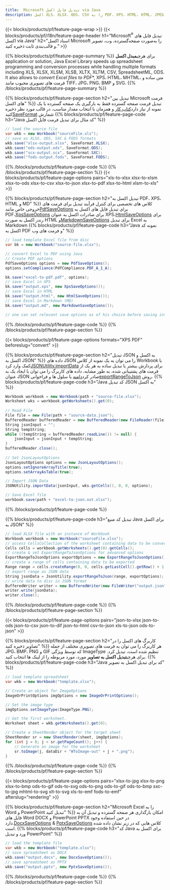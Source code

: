 ```yaml
---
title:  Microsoft تبدیل فایل اکسل via Java
description: اکسل XLS، XLSX، ODS، CSV را به PDF، XPS، HTML، HTML، JPEG، JPEG، JPEG، JPEG، JPEG، JPEG، JPEG، JPEG، JPEG، JPEG، JPEG، JPEG، JPEG، JPEG، PDF، PDF. کد 81
---
```

{{< blocks/products/pf/feature-page-wrap >}}
{{< blocks/products/pf/i18n/feature-page-header h1="Microsoft<sup>&reg;</sup> تبدیل فایل های اکسل via Java" h2="اسناد اکسل Microsoft را به‌صورت صفحه‌گسترده، وب، تصویر و قالب‌بندی ثابت ذخیره کنید." >}}

{{% blocks/products/pf/feature-page-summary %}}
 برای هرچی**مبدل اکسل** application or solution, Java Excel Library speeds up spreadsheet programming and conversion processes while handling multiple formats including XLS, XLSX, XLSM, XLSB, XLTX, XLTM, CSV, SpreadsheetML, ODS. It also allows to *convert Excel files to PDF**, XPS، HTML، MHTML، متن ساده و فرمت های تصویری محبوب مانند TIFF، JPG، PNG، BMP و SVG.
{{% /blocks/products/pf/feature-page-summary %}}

{{% blocks/products/pf/feature-page-section h2="تبدیل بین Microsoft فرمت های اکسل" %}}
 تبدیل فرمت صفحه گسترده فقط به بارگیری یک صفحه گسترده با یک نمونه از نیاز دارد[کتاب کار](https://reference.aspose.com/cells/java/com.aspose.cells/Workbook) و همزمان با انتخاب مقدار مناسب، در قالب مورد نظر ذخیره کنید[SaveFormat](https://reference.aspose.com/cells/java/com.aspose.cells/SaveFormat) شمارش
{{% blocks/products/pf/feature-page-code h3="Java کد مثال برای تبدیل فرمت فایل اکسل" %}}

```cs
// load the source file
var wkb = new Workbook("sourceFile.xls");
// save as XLSX, ODS, SXC & FODS formats
wkb.save("xlsx-output.xlsx", SaveFormat.XLSX);
wkb.save("ods-output.ods", SaveFormat.ODS);
wkb.save("scx-output.scx", SaveFormat.SXC);
wkb.save("fods-output.fods", SaveFormat.FODS);
```
{{% /blocks/products/pf/feature-page-code %}}
{{% /blocks/products/pf/feature-page-section %}}
{{< blocks/products/pf/feature-page-options pairs="xls-to-xlsx xlsx-to-xlsm xlsx-to-ods xlsx-to-csv xlsx-to-json xlsx-to-pdf xlsx-to-html xlsm-to-xls" >}}


{{% blocks/products/pf/feature-page-section h2="تبدیل اکسل به PDF، XPS، HTML و MD" %}}
 کلاس های تخصصی برای کنترل فرآیند تبدیل برای فرمت های خروجی خاص مانند[PdfSaveOptions](https://reference.aspose.com/cells/java/com.aspose.cells/PdfSaveOptions) برای تبدیل فایل های اکسل به PDF،[XpsSaveOptions](https://reference.aspose.com/cells/java/com.aspose.cells/XpsSaveOptions) برای صادرات اکسل به عنوان XPS،[HtmlSaveOptions](https://reference.aspose.com/cells/java/com.aspose.cells/HtmlSaveOptions) برای رندر اکسل به صورت HTML و[MarkdownSaveOptions](https://reference.aspose.com/cells/java/com.aspose.cells/MarkdownSaveOptions) برای تبدیل Excel به Markdown
{{% blocks/products/pf/feature-page-code h3="Java نمونه کد اکسل به PDF و فرمت های وب" %}}

```cs
// load template Excel file from disc
var bk = new Workbook("source-file.xlsx");

// convert Excel to PDF using Java
// Create PDF options
PdfSaveOptions options = new PdfSaveOptions();
options.setCompliance(PdfCompliance.PDF_A_1_A);

bk.save("excel-to-pdf.pdf", options);
// save Excel in XPS
bk.save("output.xps", new XpsSaveOptions());
// save Excel in HTML
bk.save("output.html", new HtmlSaveOptions());
// save Excel in Markdown (MD)
bk.save("output.md", new MarkdownSaveOptions());

// one can set relevant save options as of his choice before saving into relevant format
```
{{% /blocks/products/pf/feature-page-code %}}
{{% /blocks/products/pf/feature-page-section %}}

{{< blocks/products/pf/feature-page-options formats="XPS PDF" beforeslug="convert" >}}

{{% blocks/products/pf/feature-page-section h2="تبدیل JSON به اکسل و اکسل به JSON" %}}
 داده های JSON را می توان به یک نمونه از کلاس Workbook با کمک وارد کرد[JSONUtility.importData](https://reference.aspose.com/cells/java/com.aspose.cells/jsonutility#importData) برای پردازش بیشتر یا تبدیل ساده به هر یک از فرمت های پشتیبانی شده. به طور مشابه، داده های کاربرگ را می توان با ایجاد یک به عنوان JSON صادر کرد[دامنه](https://reference.aspose.com/cells/java/com.aspose.cells/range) یا سلول ها و فراخوانی[exportRangeToJson](https://reference.aspose.com/cells/java/com.aspose.cells/jsonutility) روش.
{{% blocks/products/pf/feature-page-code h3="Java کد تبدیل JSON به اکسل" %}}
```cs
Workbook workbook = new Workbook(path + "source-file.xlsx");
Worksheet wks = workbook.getWorksheets().get(0);
		
// Read File
File file = new File(path + "source-data.json");
BufferedReader bufferedReader = new BufferedReader(new FileReader(file));
String jsonInput = "";
String tempString;
while ((tempString = bufferedReader.readLine()) != null) {
	jsonInput = jsonInput + tempString; 
}
bufferedReader.close();
							
// Set JsonLayoutOptions
JsonLayoutOptions options = new JsonLayoutOptions();
options.setIgnoreArrayTitle(true);
options.setArrayAsTable(true);

// Import JSON Data
JSONUtility.importData(jsonInput, wks.getCells(), 0, 0, options);

// Save Excel file
workbook.save(path + "excel-to-json.out.xlsx");
```
{{% /blocks/products/pf/feature-page-code %}}

{{% blocks/products/pf/feature-page-code h3="تبدیل کد منبع Java برای اکسل به JSON" %}}
```cs
// load XLSX file with an instance of Workbook
Workbook workbook = new Workbook("sourceFile.xlsx");
// access CellsCollection of the worksheet containing data to be converted
Cells cells = workbook.getWorksheets().get(0).getCells();
// create & set ExportRangeToJsonOptions for advanced options
ExportRangeToJsonOptions exportOptions = new ExportRangeToJsonOptions();
// create a range of cells containing data to be exported
Range range = cells.createRange(0, 0, cells.getLastCell().getRow() + 1, cells.getLastCell().getColumn() + 1);
// export range as JSON data
String jsonData = JsonUtility.exportRangeToJson(range, exportOptions);
// write data to disc in JSON format
BufferedWriter writer = new BufferedWriter(new FileWriter("output.json"));
writer.write(jsonData);
writer.close();    
```
{{% /blocks/products/pf/feature-page-code %}}
{{% /blocks/products/pf/feature-page-section %}}

{{< blocks/products/pf/feature-page-options pairs="json-to-xlsx json-to-ods json-to-csv json-to-dif json-to-html csv-to-json xls-to-json ods-to-json" >}}

{{% blocks/products/pf/feature-page-section h2="کاربرگ های اکسل را در تصاویر ذخیره کنید" %}}
 هر کاربرگ را می توان به فرمت های تصویری مختلف از جمله JPG، BMP، PNG و GIF که توسط ویژگی ImageType تنظیم شده است، تبدیل کرد. برای هرچی**تبدیل اکسل به تصاویر** مورد، مورد مربوطه را از لینک ها انتخاب کنید.
{{% blocks/products/pf/feature-page-code h3="Java کد برای تبدیل اکسل به تصویر" %}}
```cs
// load template spreadsheet
var wkb = new Workbook("template.xlsx");

// Create an object for ImageOptions
ImageOrPrintOptions imgOptions = new ImageOrPrintOptions();

// Set the image type
imgOptions.setImageType(ImageType.PNG);

// Get the first worksheet.
Worksheet sheet = wkb.getWorksheets().get(0);

// Create a SheetRender object for the target sheet
SheetRender sr = new SheetRender(sheet, imgOptions);
for (int j = 0; j < sr.getPageCount(); j++) {
	// Generate an image for the worksheet
	sr.toImage(j, dataDir + "WToImage-out" + j + ".png");
}
```
{{% /blocks/products/pf/feature-page-code %}}
{{% /blocks/products/pf/feature-page-section %}}

{{< blocks/products/pf/feature-page-options pairs="xlsx-to-jpg xlsx-to-png xlsx-to-bmp ods-to-gif ods-to-svg ods-to-png ods-to-gif ods-to-bmp sxc-to-jpg mhtml-to-svg xlt-to-svg xls-to-emf fods-to-emf" afterslug="rendering" >}}

{{% blocks/products/pf/feature-page-section h2="Microsoft Excel را به Word و PowerPoint تبدیل کنید" %}}
 امکان بارگذاری هر صفحه گسترده و تبدیل آن به فایل های Word DOCX و PowerPoint PPTX در حین استفاده وجود دارد.[DocxSaveOptions](https://reference.aspose.com/cells/java/com.aspose.cells/DocxSaveOptions) & [PptxSaveOptions](https://reference.aspose.com/cells/java/com.aspose.cells/PptxSaveOptions) کلاس هایی که در زیر نشان داده شده است.
{{% blocks/products/pf/feature-page-code h3="کد Java برای اکسل به ورد و تبدیل PowerPoint" %}}
```cs
// load the template file
var wkb = new Workbook("template.xlsx");
// save spreadsheet as DOCX
wkb.save("output.docx", new DocxSaveOptions());
// save spreadsheet as PPTX
wkb.save("output.pptx", new PptxSaveOptions());
```
{{% /blocks/products/pf/feature-page-code %}}
{{% /blocks/products/pf/feature-page-section %}}
